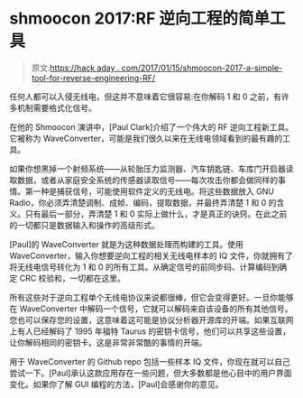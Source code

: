 # shmoocon 2017:RF 逆向工程的简单工具

> 原文:[https://hack aday . com/2017/01/15/shmoocon-2017-a-simple-tool-for-reverse-engineering-RF/](https://hackaday.com/2017/01/15/shmoocon-2017-a-simple-tool-for-reverse-engineering-rf/)

任何人都可以入侵无线电，但这并不意味着它很容易:在你解码 1 和 0 之前，有许多机制需要格式化信号。

在他的 Shmoocon 演讲中，[Paul Clark]介绍了一个伟大的 RF 逆向工程新工具。它被称为 WaveConverter，可能是我们很久以来在无线电领域看到的最有趣的工具。

如果你想黑掉一个射频系统——从轮胎压力监测器、汽车钥匙链、车库门开启器读取数据，或者从家庭安全系统的传感器读取信号——每次攻击你都会做同样的事情。第一种是捕获信号，可能使用软件定义的无线电。将这些数据放入 GNU Radio，你必须弄清楚调制、成帧、编码，提取数据，并最终弄清楚 1 和 0 的含义。只有最后一部分，弄清楚 1 和 0 实际上做什么，才是真正的诀窍。在此之前的一切都只是数据输入和操作的高级形式。

[Paul]的 WaveConverter 就是为这种数据处理而构建的工具。使用 WaveConverter，输入你想要逆向工程的相关无线电样本的 IQ 文件，你就拥有了将无线电信号转化为 1 和 0 的所有工具。从确定信号的前同步码、计算编码到确定 CRC 校验和，一切都在这里。

所有这些对于逆向工程单个无线电协议来说都很棒，但它会变得更好。一旦你能够在 WaveConverter 中解码一个信号，它就可以解码来自该设备的所有其他信号。您也可以保存您的设置，这意味着这可能是协议分析器开源库的开端。如果互联网上有人已经解码了 1995 年福特 Taurus 的密钥卡信号，他们可以共享这些设置，让你解码相同的密钥卡。这是非常非常酷的事情的开端。

用于 WaveConverter 的 Github repo 包括一些样本 IQ 文件，你现在就可以自己尝试一下。[Paul]承认这款应用存在一些问题，但大多数都是他心目中的用户界面变化。如果你了解 GUI 编程的方法，[Paul]会感谢你的意见。